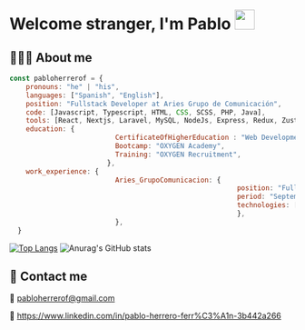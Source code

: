 
<h1><b>Welcome stranger,  I'm Pablo </b><img src="https://media.giphy.com/media/hvRJCLFzcasrR4ia7z/giphy.gif" width="35"></h1>



## 👨🏼‍💻 About me

```javascript
const pabloherrerof = {
    pronouns: "he" | "his",
    languages: ["Spanish", "English"],
    position: "Fullstack Developer at Aries Grupo de Comunicación",
    code: [Javascript, Typescript, HTML, CSS, SCSS, PHP, Java],
    tools: [React, Nextjs, Laravel, MySQL, NodeJs, Express, Redux, Zustand, StyledComponents, MongoDB, Jest, Cypress, BEM, Bootstrap, Figma, VisualCode],
    education: {
                          CertificateOfHigherEducation : "Web Development at UOC University",
                          Bootcamp: "OXYGEN Academy",
                          Training: "OXYGEN Recruitment",
                        },
    work_experience: {
                          Aries_GrupoComunicacion: {
                                                        position: "Fullstack Developer",
                                                        period: "September 2023 - Present",
                                                        technologies: ["Laravel", "React", , "MySQL", "Zustand", "PHP", "Javascript", "StyledComponents", "Tailwind", "Figma", "Plesk", "VisualCode"],
                                                        },
                          },
  } 
```


[![Top Langs](https://github-readme-stats.vercel.app/api/top-langs/?username=pabloherrerof&theme=aura&layout=donut&text_color=F7F7F7FF&card_width=300)](https://github.com/anuraghazra/github-readme-stats)
![Anurag's GitHub stats](https://github-readme-stats.vercel.app/api?username=pabloherrerof&theme=aura&show_icons=true&text_color=F7F7F7FF&line_height=28)

## 🚀 Contact me

📩 pabloherrerof@gmail.com

👷 https://www.linkedin.com/in/pablo-herrero-ferr%C3%A1n-3b442a266

<!--
**pabloherrerof/pabloherrerof** is a ✨ _special_ ✨ repository because its `README.md` (this file) appears on your GitHub profile.






```
Here are some ideas to get you started:

- 🔭 I’m currently working on ...
- 🌱 I’m currently learning ...
- 👯 I’m looking to collaborate on ...
- 🤔 I’m looking for help with ...
- 💬 Ask me about ...
- 📫 How to reach me: ...
- 😄 Pronouns: ...
- ⚡ Fun fact: ...
-->
